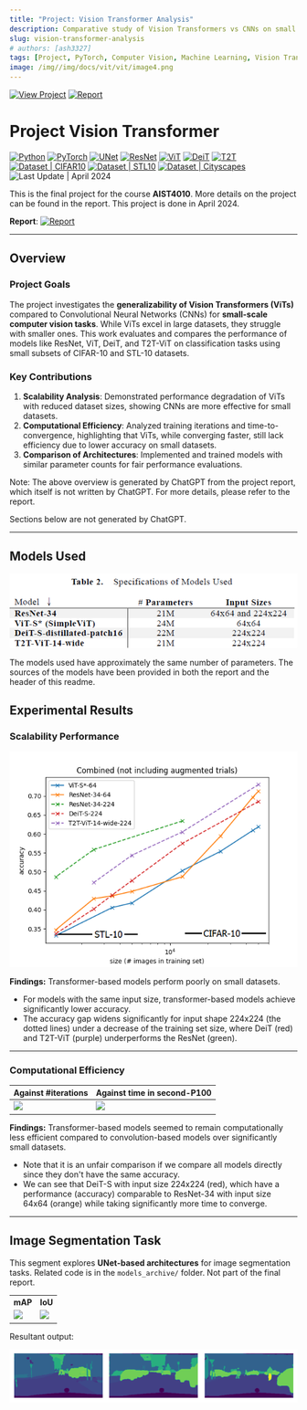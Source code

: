 ```yaml
---
title: "Project: Vision Transformer Analysis"
description: Comparative study of Vision Transformers vs CNNs on small datasets
slug: vision-transformer-analysis
# authors: [ash3327]
tags: [Project, PyTorch, Computer Vision, Machine Learning, Vision Transformers]
image: /img//img/docs/vit/vit/image4.png
---
```


[![View Project](https://img.shields.io/badge/View_Project-Vision%20Transformer%20Analysis-4285F4?style=for-the-badge&logo=github&logoColor=white)](https://github.com/ash3327/proj-vision-transformer) [![Report](https://img.shields.io/badge/Final%20Report-blue.svg?style=for-the-badge)](https://github.com/ash3327/proj-vision-transformer/blob/master/project-final-report-1155175983.pdf)

# Project Vision Transformer

[![Python](https://img.shields.io/badge/Python-3776AB.svg?logo=python&logoColor=white)](https://www.python.org/) 
[![PyTorch](https://img.shields.io/badge/PyTorch-EE4C2C.svg?logo=pytorch&logoColor=white)](https://pytorch.org/) 
[![UNet](https://img.shields.io/badge/Paper-UNet-green?logo=arxiv&color=green)](https://arxiv.org/abs/1505.04597)
[![ResNet](https://img.shields.io/badge/Paper-ResNet-green?logo=arxiv&color=green)](https://arxiv.org/abs/1512.03385)
[![ViT](https://img.shields.io/badge/Paper-ViT-green?logo=arxiv&color=green)](https://arxiv.org/abs/2010.11929)
[![DeiT](https://img.shields.io/badge/Model-DeiT-orange?logo=github&color=orange)](https://github.com/facebookresearch/deit)
[![T2T](https://img.shields.io/badge/Model-T2T-orange?logo=github&color=orange)](https://github.com/yitu-opensource/T2T-ViT)
[![Dataset | CIFAR10](https://img.shields.io/badge/Dataset-CIFAR10-blue.svg)](https://www.cs.toronto.edu/~kriz/cifar.html)
[![Dataset | STL10](https://img.shields.io/badge/Dataset-STL10-blue.svg)](https://cs.stanford.edu/~acoates/stl10/)
[![Dataset | Cityscapes](https://img.shields.io/badge/Dataset-Cityscapes-blue.svg)](https://www.cityscapes-dataset.com/)
![Last Update | April 2024](https://img.shields.io/badge/Last%20Update-April%202024-green.svg)

This is the final project for the course **AIST4010**. More details on the project can be found in the report. This project is done in April 2024.

**Report**: [![Report](https://img.shields.io/badge/Final%20Report-blue.svg)](https://github.com/ash3327/proj-vision-transformer/blob/master/project-final-report-1155175983.pdf)

---

## Overview

### Project Goals
The project investigates the **generalizability of Vision Transformers (ViTs)** compared to Convolutional Neural Networks (CNNs) for **small-scale computer vision tasks**. While ViTs excel in large datasets, they struggle with smaller ones. This work evaluates and compares the performance of models like ResNet, ViT, DeiT, and T2T-ViT on classification tasks using small subsets of CIFAR-10 and STL-10 datasets.

### Key Contributions
1. **Scalability Analysis**: Demonstrated performance degradation of ViTs with reduced dataset sizes, showing CNNs are more effective for small datasets.
2. **Computational Efficiency**: Analyzed training iterations and time-to-convergence, highlighting that ViTs, while converging faster, still lack efficiency due to lower accuracy on small datasets.
3. **Comparison of Architectures**: Implemented and trained models with similar parameter counts for fair performance evaluations.

<!-- truncate -->

Note: The above overview is generated by ChatGPT from the project report, which itself is not written by ChatGPT. For more details, please refer to the report. 

Sections below are not generated by ChatGPT.

<!-- ---

## Installation

1. Run all commands in `commands.txt`. Ensure that the CUDA version is **\<=11.x**.

> [!NOTE]
> Execute Jupyter notebooks **from the root folder** of the project to avoid import issues.

---

## Data Loading

Download datasets and place them in the `data/` folder. The structure should match the following diagram:

<img src="/personalblog/img/docs/vit/image.png" alt="drawing" height="400"/>  -->

---

## Models Used

![alt text](/img/docs/vit/image3.png)

The models used have approximately the same number of parameters. The sources of the models have been provided in both the report and the header of this readme.

## Experimental Results

### Scalability Performance

![alt text](/img/docs/vit/image2.png)

**Findings:** Transformer-based models perform poorly on small datasets.

* For models with the same input size, transformer-based models achieve significantly lower accuracy.
* The accuracy gap widens significantly for input shape 224x224 (the dotted lines) under a decrease of the training set size, where DeiT (red) and T2T-ViT (purple) underperforms the ResNet (green).

---

### Computational Efficiency

| Against #iterations | Against time in second-P100 |
| --- | --- |
| <img src="/personalblog/img/docs/vit/image4.png" width="300" /> | <img src="/personalblog/img/docs/vit/image5.png" width="300" /> |

**Findings:** Transformer-based models seemed to remain computationally less efficient compared to convolution-based models over significantly small datasets.
* Note that it is an unfair comparison if we compare all models directly since they don't have the same accuracy.
* We can see that DeiT-S with input size 224x224 (red), which have a performance (accuracy) comparable to ResNet-34 with input size 64x64 (orange) while taking significantly more time to converge.

---

<!-- ## Image Classification Task -->

<!-- ### File Structure

Relevant code and logs are located in the `support/` folder.

```python
support/
├─ commands.txt          # Commands for running the project.
├─ main_code.ipynb       # Main training code.
├─ models/
│   ├─ <id>_<dataset>_<model>_<input_size>/
│       ├─ <epoch>/
│           ├─ model_<timestamp>.h5          # Trained model.
│           ├─ model_<timestamp>.h5_accs.png # Accuracy history.
│           ├─ model_<timestamp>.h5_lrs.png  # Learning rate history.
│           ├─ model_<timestamp>.h5_details.txt # Model details.
└─ requirements.txt       # Python dependencies.
```

---

### Training

In **main_code.ipynb**, users can modify the following cells, following that order:

1. **Cells 1, 3, and 4** immediately below Main Function:
   - Change batch size, image size, patch size (not changed throughout the experiment).
   - Change data augmentation (train_transform).
   - Change dataset and “fraction” (proportion of subset).

2. The cell that imports `torchsummary` and those below it, before "Some Other Utility Function":
   - Change the model used and output directory.
   - Change `INITIAL_LR`, `DECAY`, `GAMMA`, `kwargs` (arguments for the scheduler).
   - Change `LOAD_PATH` (if not None, then the weights `<id>.h5` will be loaded if the model matches the description).

3. The cell immediately after "The Training":
   - Change `NUM_EPOCHS` and `NUM_EPOCHS_TO_SAVE`.

Then, you can watch the results in the cell that follows the cell in (3). The outputs by default are in the path `models/`.

--- -->

## Image Segmentation Task

This segment explores **UNet-based architectures** for image segmentation tasks. Related code is in the `models_archive/` folder. Not part of the final report.

<table>
  <tr>
    <th>mAP</th>
    <th>IoU</th>
  </tr>
  <tr>
    <td><img src="/personalblog/img/docs/vit/acc/model_1711376232.h5_accs.png" width="300"/></td>
    <td><img src="/personalblog/img/docs/vit/acc/model_1711376232.h5_ious.png" width="300"/></td>
  </tr>
</table>

Resultant output:

![](/img/docs/vit/image7.png)